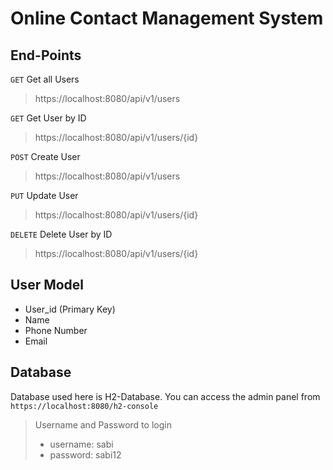 # Online Contact Management System

## End-Points

`GET` Get all Users 
> https://localhost:8080/api/v1/users

`GET` Get User by ID
> https://localhost:8080/api/v1/users/{id}

`POST` Create User
> https://localhost:8080/api/v1/users

`PUT` Update User
> https://localhost:8080/api/v1/users/{id}

`DELETE` Delete User by ID
> https://localhost:8080/api/v1/users/{id}

## User Model

* User_id (Primary Key)
* Name
* Phone Number
* Email

## Database

Database used here is H2-Database. You can access the admin panel from `https://localhost:8080/h2-console`

> Username and Password to login
> - username: sabi
> - password: sabi12